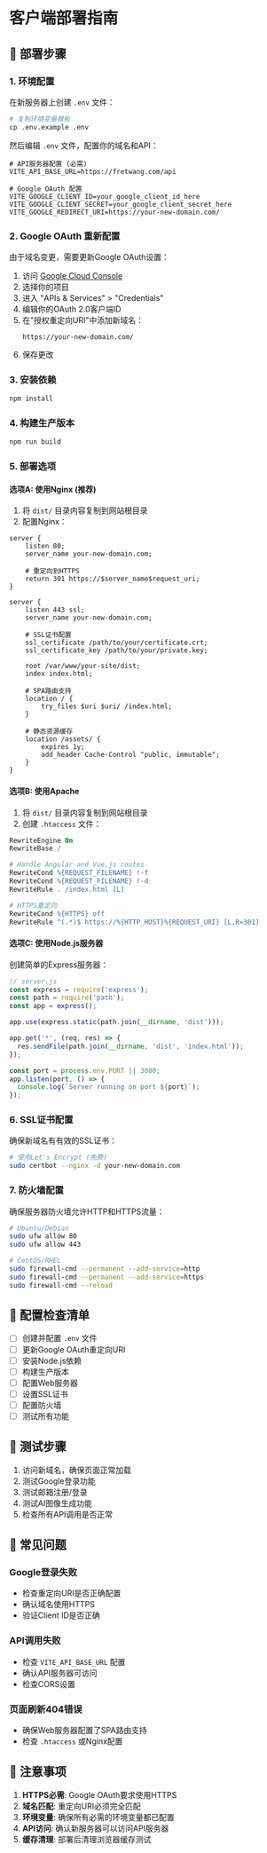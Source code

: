 # 客户端部署指南

## 🚀 部署步骤

### 1. 环境配置

在新服务器上创建 `.env` 文件：

```bash
# 复制环境变量模板
cp .env.example .env
```

然后编辑 `.env` 文件，配置你的域名和API：

```env
# API服务器配置 (必需)
VITE_API_BASE_URL=https://fretwang.com/api

# Google OAuth 配置
VITE_GOOGLE_CLIENT_ID=your_google_client_id_here
VITE_GOOGLE_CLIENT_SECRET=your_google_client_secret_here
VITE_GOOGLE_REDIRECT_URI=https://your-new-domain.com/
```

### 2. Google OAuth 重新配置

由于域名变更，需要更新Google OAuth设置：

1. 访问 [Google Cloud Console](https://console.cloud.google.com/)
2. 选择你的项目
3. 进入 "APIs & Services" > "Credentials"
4. 编辑你的OAuth 2.0客户端ID
5. 在"授权重定向URI"中添加新域名：
   ```
   https://your-new-domain.com/
   ```
6. 保存更改

### 3. 安装依赖

```bash
npm install
```

### 4. 构建生产版本

```bash
npm run build
```

### 5. 部署选项

#### 选项A: 使用Nginx (推荐)

1. 将 `dist/` 目录内容复制到网站根目录
2. 配置Nginx：

```nginx
server {
    listen 80;
    server_name your-new-domain.com;
    
    # 重定向到HTTPS
    return 301 https://$server_name$request_uri;
}

server {
    listen 443 ssl;
    server_name your-new-domain.com;
    
    # SSL证书配置
    ssl_certificate /path/to/your/certificate.crt;
    ssl_certificate_key /path/to/your/private.key;
    
    root /var/www/your-site/dist;
    index index.html;
    
    # SPA路由支持
    location / {
        try_files $uri $uri/ /index.html;
    }
    
    # 静态资源缓存
    location /assets/ {
        expires 1y;
        add_header Cache-Control "public, immutable";
    }
}
```

#### 选项B: 使用Apache

1. 将 `dist/` 目录内容复制到网站根目录
2. 创建 `.htaccess` 文件：

```apache
RewriteEngine On
RewriteBase /

# Handle Angular and Vue.js routes
RewriteCond %{REQUEST_FILENAME} !-f
RewriteCond %{REQUEST_FILENAME} !-d
RewriteRule . /index.html [L]

# HTTPS重定向
RewriteCond %{HTTPS} off
RewriteRule ^(.*)$ https://%{HTTP_HOST}%{REQUEST_URI} [L,R=301]
```

#### 选项C: 使用Node.js服务器

创建简单的Express服务器：

```javascript
// server.js
const express = require('express');
const path = require('path');
const app = express();

app.use(express.static(path.join(__dirname, 'dist')));

app.get('*', (req, res) => {
  res.sendFile(path.join(__dirname, 'dist', 'index.html'));
});

const port = process.env.PORT || 3000;
app.listen(port, () => {
  console.log(`Server running on port ${port}`);
});
```

### 6. SSL证书配置

确保新域名有有效的SSL证书：

```bash
# 使用Let's Encrypt (免费)
sudo certbot --nginx -d your-new-domain.com
```

### 7. 防火墙配置

确保服务器防火墙允许HTTP和HTTPS流量：

```bash
# Ubuntu/Debian
sudo ufw allow 80
sudo ufw allow 443

# CentOS/RHEL
sudo firewall-cmd --permanent --add-service=http
sudo firewall-cmd --permanent --add-service=https
sudo firewall-cmd --reload
```

## 🔧 配置检查清单

- [ ] 创建并配置 `.env` 文件
- [ ] 更新Google OAuth重定向URI
- [ ] 安装Node.js依赖
- [ ] 构建生产版本
- [ ] 配置Web服务器
- [ ] 设置SSL证书
- [ ] 配置防火墙
- [ ] 测试所有功能

## 🧪 测试步骤

1. 访问新域名，确保页面正常加载
2. 测试Google登录功能
3. 测试邮箱注册/登录
4. 测试AI图像生成功能
5. 检查所有API调用是否正常

## 🚨 常见问题

### Google登录失败
- 检查重定向URI是否正确配置
- 确认域名使用HTTPS
- 验证Client ID是否正确

### API调用失败
- 检查 `VITE_API_BASE_URL` 配置
- 确认API服务器可访问
- 检查CORS设置

### 页面刷新404错误
- 确保Web服务器配置了SPA路由支持
- 检查 `.htaccess` 或Nginx配置

## 📝 注意事项

1. **HTTPS必需**: Google OAuth要求使用HTTPS
2. **域名匹配**: 重定向URI必须完全匹配
3. **环境变量**: 确保所有必需的环境变量都已配置
4. **API访问**: 确认新服务器可以访问API服务器
5. **缓存清理**: 部署后清理浏览器缓存测试